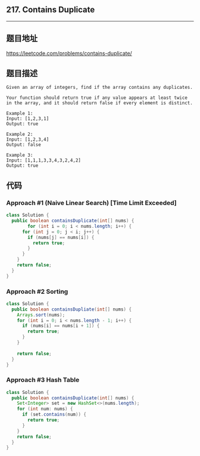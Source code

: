 ## 217. Contains Duplicate

----
## 题目地址

https://leetcode.com/problems/contains-duplicate/

## 题目描述
```
Given an array of integers, find if the array contains any duplicates.

Your function should return true if any value appears at least twice in the array, and it should return false if every element is distinct.

Example 1:
Input: [1,2,3,1]
Output: true

Example 2:
Input: [1,2,3,4]
Output: false

Example 3:
Input: [1,1,1,3,3,4,3,2,4,2]
Output: true
```

## 代码

### Approach #1 (Naive Linear Search) [Time Limit Exceeded]

```java
class Solution {
  public boolean containsDuplicate(int[] nums) {
		for (int i = 0; i < nums.length; i++) {
      for (int j = 0; j < i; j++) {
        if (nums[j] == nums[i])	{
          return true;
        }
      }
    }
    return false;
  }
}
```

### Approach #2 Sorting

```java
class Solution {
  public boolean containsDupliate(int[] nums) {
    Arrays.sort(nums);
    for (int i = 0; i < nums.length - 1; i++) {
      if (nums[i] == nums[i + 1]) {
        return true;
      }
    }
    
    return false;
  }
}
```

### Approach #3 Hash Table

```java
class Solution {
  public boolean containsDuplicate(int[] nums) {
    Set<Integer> set = new HashSet<>(nums.length);
    for (int num: nums) {
      if (set.contains(num)) {
        return true;
      }
    }
    return false;
  }
}
```















